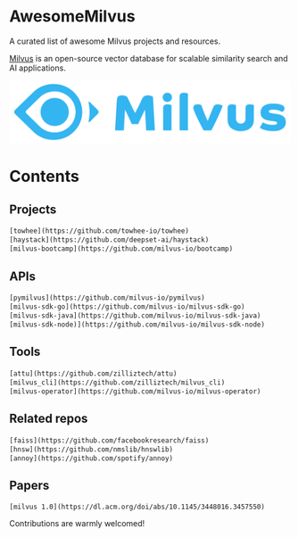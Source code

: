# AwesomeMilvus

A curated list of awesome Milvus projects and resources.

[Milvus](https://github.com/milvus-io/milvus) is an open-source vector database for scalable similarity search and AI applications.

<img src="https://github.com/milvus-io/artwork/blob/master/horizontal/color/milvus-horizontal-color.png" alt="milvus-logo"/>

# Contents
  ## Projects
    [towhee](https://github.com/towhee-io/towhee)
    [haystack](https://github.com/deepset-ai/haystack)
    [milvus-bootcamp](https://github.com/milvus-io/bootcamp)
    
  ## APIs 
    [pymilvus](https://github.com/milvus-io/pymilvus)
    [milvus-sdk-go](https://github.com/milvus-io/milvus-sdk-go)
    [milvus-sdk-java](https://github.com/milvus-io/milvus-sdk-java)
    [milvus-sdk-node)](https://github.com/milvus-io/milvus-sdk-node)
    
  ## Tools
    [attu](https://github.com/zilliztech/attu)
    [milvus_cli](https://github.com/zilliztech/milvus_cli)
    [milvus-operator](https://github.com/milvus-io/milvus-operator)
  
  ## Related repos
    [faiss](https://github.com/facebookresearch/faiss)
    [hnsw](https://github.com/nmslib/hnswlib)
    [annoy](https://github.com/spotify/annoy)
    
  ## Papers
    [milvus 1.0](https://dl.acm.org/doi/abs/10.1145/3448016.3457550)

Contributions are warmly welcomed!
